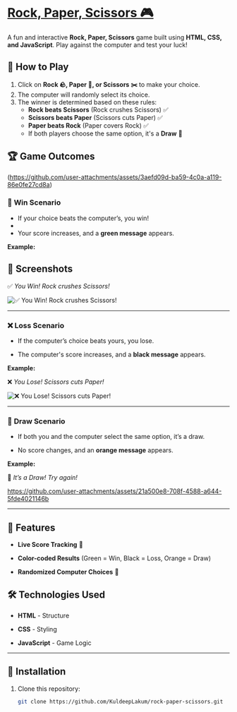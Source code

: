 # [Rock, Paper, Scissors 🎮](https://kuldeeplakum.github.io/Rock-Paper-Scissors-/)

A fun and interactive **Rock, Paper, Scissors** game built using **HTML, CSS, and JavaScript**. Play against the computer and test your luck!

## 🚀 How to Play

1. Click on **Rock 🪨, Paper 📄, or Scissors ✂️** to make your choice.
2. The computer will randomly select its choice.
3. The winner is determined based on these rules:
   - **Rock beats Scissors** (Rock crushes Scissors) ✅
   - **Scissors beats Paper** (Scissors cuts Paper) ✅
   - **Paper beats Rock** (Paper covers Rock) ✅
   - If both players choose the same option, it's a **Draw** 🤝

## 🏆 Game Outcomes



(https://github.com/user-attachments/assets/3aefd09d-ba59-4c0a-a119-86e0fe27cd8a)

### 🎉 **Win Scenario**

- If your choice beats the computer’s, you win!
- 
- Your score increases, and a **green message** appears.

**Example:**

## 📸 Screenshots 

✅ *You Win! Rock crushes Scissors!*

![✅ *You Win! Rock crushes Scissors!*](https://github.com/user-attachments/assets/2954cd85-6f35-4d96-9d57-085528f4dd10)

---

### ❌ **Loss Scenario**

- If the computer’s choice beats yours, you lose.

- The computer's score increases, and a **black message** appears.

**Example:**

❌ *You Lose! Scissors cuts Paper!*

![❌ *You Lose! Scissors cuts Paper!*](https://github.com/user-attachments/assets/24cfb816-dfd5-4b08-877c-e9aa314482a6)

---

### 🔄 **Draw Scenario**

- If both you and the computer select the same option, it’s a draw.

- No score changes, and an **orange message** appears.

**Example:**

🤝 *It’s a Draw! Try again!*

https://github.com/user-attachments/assets/21a500e8-708f-4588-a644-5fde4021146b


---

## 🎨 Features

- **Live Score Tracking** 🏅

- **Color-coded Results** (Green = Win, Black = Loss, Orange = Draw)

- **Randomized Computer Choices** 🤖

## 🛠 Technologies Used

- **HTML** - Structure

- **CSS** - Styling

- **JavaScript** - Game Logic

---

## 📂 Installation

1. Clone this repository:  
   ```sh
   git clone https://github.com/KuldeepLakum/rock-paper-scissors.git
